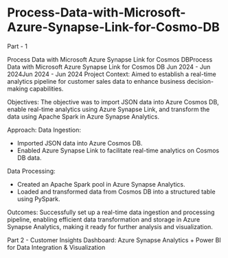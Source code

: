 # Process-Data-with-Microsoft-Azure-Synapse-Link-for-Cosmo-DB
Part - 1

Process Data with Microsoft Azure Synapse Link for Cosmos DBProcess Data with Microsoft Azure Synapse Link for Cosmos DB
Jun 2024 - Jun 2024Jun 2024 - Jun 2024
Project Context:
Aimed to establish a real-time analytics pipeline for customer sales data to enhance business decision-making capabilities.

Objectives:
The objective was to import JSON data into Azure Cosmos DB, enable real-time analytics using Azure Synapse Link, and transform the data using Apache Spark in Azure Synapse Analytics.

Approach:
Data Ingestion:
- Imported JSON data into Azure Cosmos DB.
- Enabled Azure Synapse Link to facilitate real-time analytics on Cosmos DB data.

Data Processing:
- Created an Apache Spark pool in Azure Synapse Analytics.
- Loaded and transformed data from Cosmos DB into a structured table using PySpark.

Outcomes:
Successfully set up a real-time data ingestion and processing pipeline, enabling efficient data transformation and storage in Azure Synapse Analytics, making it ready for further analysis and visualization.

Part 2 - Customer Insights Dashboard: Azure Synapse Analytics + Power BI for Data Integration & Visualization
